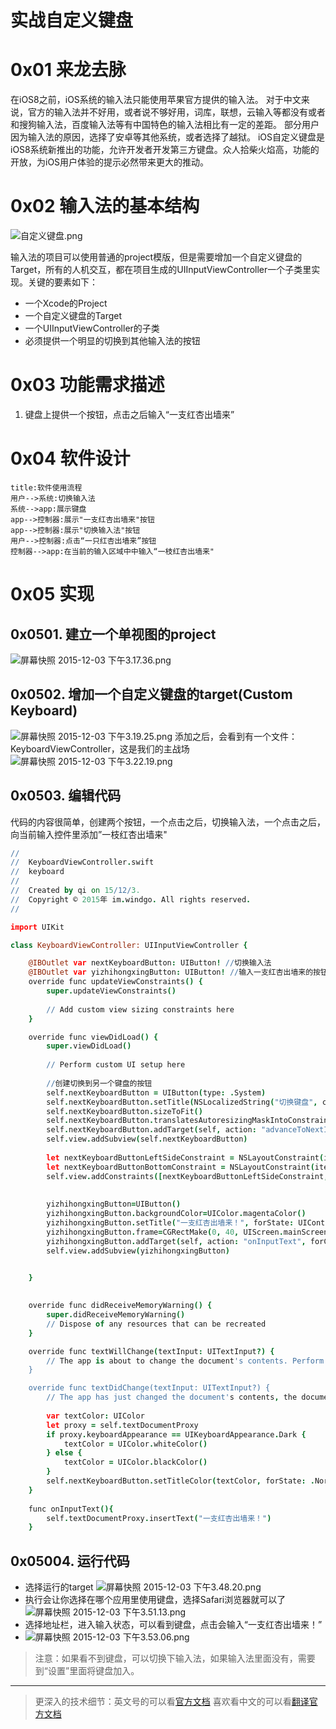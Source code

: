 # 实战自定义键盘

# 0x01 来龙去脉
在iOS8之前，iOS系统的输入法只能使用苹果官方提供的输入法。
对于中文来说，官方的输入法并不好用，或者说不够好用，词库，联想，云输入等都没有或者和搜狗输入法，百度输入法等有中国特色的输入法相比有一定的差距。
部分用户因为输入法的原因，选择了安卓等其他系统，或者选择了越狱。
iOS自定义键盘是iOS8系统新推出的功能，允许开发者开发第三方键盘。众人拾柴火焰高，功能的开放，为iOS用户体验的提示必然带来更大的推动。



# 0x02 输入法的基本结构
![自定义键盘.png](quiver-image-url/87C7503826A1E52EA198D713F27CCD5C.png)

输入法的项目可以使用普通的project模版，但是需要增加一个自定义键盘的Target，所有的人机交互，都在项目生成的UIInputViewController一个子类里实现。关键的要素如下：
* 一个Xcode的Project
* 一个自定义键盘的Target
* 一个UIInputViewController的子类
* 必须提供一个明显的切换到其他输入法的按钮

# 0x03 功能需求描述
1. 键盘上提供一个按钮，点击之后输入“一支红杏出墙来”

# 0x04 软件设计

```sequence
title:软件使用流程
用户-->系统:切换输入法
系统-->app:展示键盘
app-->控制器:展示"一支红杏出墙来"按钮
app-->控制器:展示"切换输入法"按钮
用户-->控制器:点击“一只红杏出墙来”按钮
控制器-->app:在当前的输入区域中中输入“一枝红杏出墙来"

```

# 0x05 实现
## 0x0501. 建立一个单视图的project
![屏幕快照 2015-12-03 下午3.17.36.png](quiver-image-url/9D8A924360BAD321435A43A0E055946E.png)
## 0x0502. 增加一个自定义键盘的target(Custom Keyboard)
![屏幕快照 2015-12-03 下午3.19.25.png](quiver-image-url/523C550AD17BFCF6382A11D63DEB70CB.png)
添加之后，会看到有一个文件：KeyboardViewController，这是我们的主战场
![屏幕快照 2015-12-03 下午3.22.19.png](quiver-image-url/A1B535C54EB087327FFD1536F79556FF.png)
## 0x0503. 编辑代码
代码的内容很简单，创建两个按钮，一个点击之后，切换输入法，一个点击之后，向当前输入控件里添加”一枝红杏出墙来"

```coffee
//
//  KeyboardViewController.swift
//  keyboard
//
//  Created by qi on 15/12/3.
//  Copyright © 2015年 im.windgo. All rights reserved.
//

import UIKit

class KeyboardViewController: UIInputViewController {

    @IBOutlet var nextKeyboardButton: UIButton! //切换输入法
    @IBOutlet var yizhihongxingButton: UIButton! //输入一支红杏出墙来的按钮
    override func updateViewConstraints() {
        super.updateViewConstraints()
    
        // Add custom view sizing constraints here
    }

    override func viewDidLoad() {
        super.viewDidLoad()
    
        // Perform custom UI setup here
        
        //创建切换到另一个键盘的按钮
        self.nextKeyboardButton = UIButton(type: .System)
        self.nextKeyboardButton.setTitle(NSLocalizedString("切换键盘", comment: "切换到下一个键盘的按钮"), forState: .Normal)
        self.nextKeyboardButton.sizeToFit()
        self.nextKeyboardButton.translatesAutoresizingMaskIntoConstraints = false
        self.nextKeyboardButton.addTarget(self, action: "advanceToNextInputMode", forControlEvents: .TouchUpInside)
        self.view.addSubview(self.nextKeyboardButton)
        
        let nextKeyboardButtonLeftSideConstraint = NSLayoutConstraint(item: self.nextKeyboardButton, attribute: .Left, relatedBy: .Equal, toItem: self.view, attribute: .Left, multiplier: 1.0, constant: 0.0)
        let nextKeyboardButtonBottomConstraint = NSLayoutConstraint(item: self.nextKeyboardButton, attribute: .Bottom, relatedBy: .Equal, toItem: self.view, attribute: .Bottom, multiplier: 1.0, constant: 0.0)
        self.view.addConstraints([nextKeyboardButtonLeftSideConstraint, nextKeyboardButtonBottomConstraint])
        
        
        yizhihongxingButton=UIButton()
        yizhihongxingButton.backgroundColor=UIColor.magentaColor()
        yizhihongxingButton.setTitle("一支红杏出墙来！", forState: UIControlState.Normal)
        yizhihongxingButton.frame=CGRectMake(0, 40, UIScreen.mainScreen().bounds.width, 100)
        yizhihongxingButton.addTarget(self, action: "onInputText", forControlEvents: UIControlEvents.TouchUpInside)
        self.view.addSubview(yizhihongxingButton)
        

    }
    

    override func didReceiveMemoryWarning() {
        super.didReceiveMemoryWarning()
        // Dispose of any resources that can be recreated
    }

    override func textWillChange(textInput: UITextInput?) {
        // The app is about to change the document's contents. Perform any preparation here.
    }

    override func textDidChange(textInput: UITextInput?) {
        // The app has just changed the document's contents, the document context has been updated.
    
        var textColor: UIColor
        let proxy = self.textDocumentProxy
        if proxy.keyboardAppearance == UIKeyboardAppearance.Dark {
            textColor = UIColor.whiteColor()
        } else {
            textColor = UIColor.blackColor()
        }
        self.nextKeyboardButton.setTitleColor(textColor, forState: .Normal)
    }
    
    func onInputText(){
        self.textDocumentProxy.insertText("一支红杏出墙来！")
    }


```

## 0x05004. 运行代码
* 选择运行的target
![屏幕快照 2015-12-03 下午3.48.20.png](quiver-image-url/B241B2B3643438EAADECE3EB8034350F.png)
* 执行会让你选择在哪个应用里使用键盘，选择Safari浏览器就可以了
![屏幕快照 2015-12-03 下午3.51.13.png](quiver-image-url/055B237E16D90ED65AC280C69A3100DF.png)
* 选择地址栏，进入输入状态，可以看到键盘，点击会输入“一支红杏出墙来！”
* ![屏幕快照 2015-12-03 下午3.53.06.png](quiver-image-url/E6B2F972F8D4D1EBF8972A4D3C0ECD6B.png)
> 注意：如果看不到键盘，可以切换下输入法，如果输入法里面没有，需要到“设置”里面将键盘加入。
---
>  更深入的技术细节：英文号的可以看[官方文档](https://developer.apple.com/library/ios/documentation/General/Conceptual/ExtensibilityPG/Keyboard.html)
喜欢看中文的可以看[翻译官方文档](http://www.cocoachina.com/ios/20140918/9677.html)